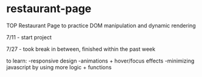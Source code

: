 # restaurant-page

TOP Restaurant Page to practice DOM manipulation and dynamic rendering

7/11 - start project

7/27 - took break in between, finished within the past week

to learn:
-responsive design
-animations + hover/focus effects
-minimizing javascript by using more logic + functions